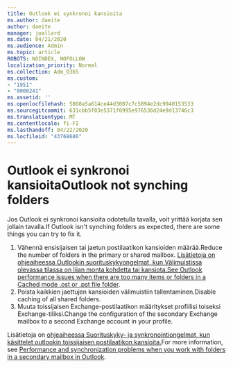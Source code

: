 ```yaml
---
title: Outlook ei synkronoi kansioita
ms.author: daeite
author: daeite
manager: joallard
ms.date: 04/21/2020
ms.audience: Admin
ms.topic: article
ROBOTS: NOINDEX, NOFOLLOW
localization_priority: Normal
ms.collection: Adm_O365
ms.custom:
- "1951"
- "9000241"
ms.assetid: ''
ms.openlocfilehash: 5868a5a614ce44d3007c7c5894e2dc9940153533
ms.sourcegitcommit: 631cbb5f03e5371f0995e976536d24e9d13746c3
ms.translationtype: MT
ms.contentlocale: fi-FI
ms.lasthandoff: 04/22/2020
ms.locfileid: "43768686"
---
```

# <a name="outlook-not-synching-folders"></a><span data-ttu-id="99b4f-102">Outlook ei synkronoi kansioita</span><span class="sxs-lookup"><span data-stu-id="99b4f-102">Outlook not synching folders</span></span>

<span data-ttu-id="99b4f-103">Jos Outlook ei synkronoi kansioita odotetulla tavalla, voit yrittää korjata sen jollain tavalla.</span><span class="sxs-lookup"><span data-stu-id="99b4f-103">If Outlook isn't synching folders as expected, there are some things you can try to fix it.</span></span>

1. <span data-ttu-id="99b4f-104">Vähennä ensisijaisen tai jaetun postilaatikon kansioiden määrää.</span><span class="sxs-lookup"><span data-stu-id="99b4f-104">Reduce the number of folders in the primary or shared mailbox.</span></span> <span data-ttu-id="99b4f-105">[Lisätietoja on ohjeaiheessa Outlookin suorituskykyongelmat, kun Välimuistissa olevassa tilassa on liian monta kohdetta tai kansiota.](https://support.microsoft.com/help/2768656)</span><span class="sxs-lookup"><span data-stu-id="99b4f-105">[See Outlook performance issues when there are too many items or folders in a Cached mode .ost or .pst file folder](https://support.microsoft.com/help/2768656).</span></span>
2. <span data-ttu-id="99b4f-106">Poista kaikkien jaettujen kansioiden välimuistiin tallentaminen.</span><span class="sxs-lookup"><span data-stu-id="99b4f-106">Disable caching of all shared folders.</span></span>
3. <span data-ttu-id="99b4f-107">Muuta toissijaisen Exchange-postilaatikon määritykset profiilisi toiseksi Exchange-tiliksi.</span><span class="sxs-lookup"><span data-stu-id="99b4f-107">Change the configuration of the secondary Exchange mailbox to a second Exchange account in your profile.</span></span>

<span data-ttu-id="99b4f-108">Lisätietoja on [ohjeaiheessa Suorituskyky- ja synkronointiongelmat, kun käsittelet outlookin toissijaisen postilaatikon kansioita.](https://support.microsoft.com/help/3115602)</span><span class="sxs-lookup"><span data-stu-id="99b4f-108">For more information, see [Performance and synchronization problems when you work with folders in a secondary mailbox in Outlook](https://support.microsoft.com/help/3115602).</span></span>
